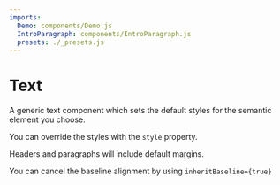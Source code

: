 ```yaml
---
imports:
  Demo: components/Demo.js
  IntroParagraph: components/IntroParagraph.js
  presets: ./_presets.js
---
```


# Text

<IntroParagraph>

A generic text component which sets the default styles for the semantic element you choose.

You can override the styles with the `style` property.

Headers and paragraphs will include default margins.

You can cancel the baseline alignment by using `inheritBaseline={true}`

</IntroParagraph>

<Demo presets={presets} />
